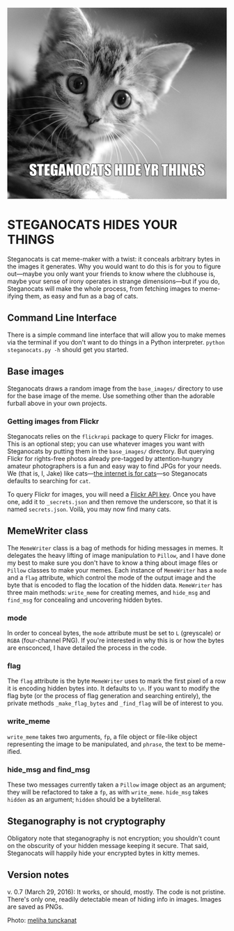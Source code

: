 ![Steganokitty is Cute](https://github.com/jake-jake-jake/steganocats/blob/master/STEGANOCATS.png)
# STEGANOCATS HIDES YOUR THINGS

Steganocats is cat meme-maker with a twist: it conceals arbitrary bytes in the images it generates. Why you would want to do this is for you to figure out&mdash;maybe you only want your friends to know where the clubhouse is, maybe your sense of irony operates in strange dimensions&mdash;but if you do, Steganocats will make the whole process, from fetching images to meme-ifying them, as easy and fun as a bag of cats.

## Command Line Interface

There is a simple command line interface that will allow you to make memes via the terminal if you don't want to do things in a Python interpreter. `python steganocats.py -h` should get you started.

## Base images

Steganocats draws a random image from the `base_images/` directory to use for the base image of the meme. Use something other than the adorable furball above in your own projects.

### Getting images from Flickr

Steganocats relies on the `flickrapi` package to query Flickr for images. This is an optional step; you can use whatever images you want with Steganocats by putting them in the `base_images/` directory. But querying Flickr for rights-free photos already pre-tagged by attention-hungry amateur photographers is a fun and easy way to find JPGs for your needs. We (that is, I, Jake) like cats&mdash;[the internet is for cats](https://en.wikipedia.org/wiki/Cats_and_the_Internet)&mdash;so Steganocats defaults to searching for `cat`.

To query Flickr for images, you will need a [Flickr API key](https://www.flickr.com/services/api/). Once you have one, add it to `_secrets.json` and then remove the underscore, so that it is named `secrets.json`. Voilà, you may now find many cats. 

## MemeWriter class

The `MemeWriter` class is a bag of methods for hiding messages in memes. It delegates the heavy lifting of image manipulation to `Pillow`, and I have done my best to make sure you don't have to know a thing about image files or `Pillow` classes to make your memes. Each instance of `MemeWriter` has a `mode` and a `flag` attribute, which control the mode of the output image and the byte that is encoded to flag the location of the hidden data. `MemeWriter` has three main methods: `write_meme` for creating memes, and `hide_msg` and `find_msg` for concealing and uncovering hidden bytes.

### mode

In order to conceal bytes, the `mode` attribute must be set to `L` (greyscale) or `RGBA` (four-channel PNG). If you're interested in why this is or how the bytes are ensconced, I have detailed the process in the code.

### flag
The `flag` attribute is the byte `MemeWriter` uses to mark the first pixel of a row it is encoding hidden bytes into. It defaults to `\n`. If you want to modify the flag byte (or the process of flag generation and searching entirely), the private methods `_make_flag_bytes` and `_find_flag` will be of interest to you.

### write_meme

`write_meme` takes two arguments, `fp`, a file object or file-like object representing the image to be manipulated, and `phrase`, the text to be meme-ified.

### hide_msg and find_msg

These two messages currently taken a `Pillow` image object as an argument; they will be refactored to take a `fp`, as with `write_meme`. `hide_msg` takes `hidden` as an argument; `hidden` should be a byteliteral.

## Steganography is not cryptography

Obligatory note that steganography is not encryption; you shouldn't count on the obscurity of your hidden message keeping it secure. That said, Steganocats will happily hide your encrypted bytes in kitty memes.

## Version notes

v. 0.7 (March 29, 2016): It works, or should, mostly. The code is not pristine. There's only one, readily detectable mean of hiding info in images. Images are saved as PNGs.

Photo: [meliha tunckanat](https://www.flickr.com/photos/tunckanat/4729470797/) 
